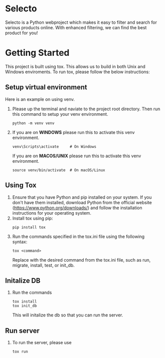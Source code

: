 # Selecto

Selecto is a Python webproject which makes it easy to filter and search for various products online. With enhanced filtering, we can find the best product for you!


# Getting Started
This project is built using tox. This allows us to build in both Unix and Windows enviroments. To run tox, please follow the below instructions:

## Setup virtual environment
Here is an example on using venv.
1. Please up the terminal and naviate to the project root directory. Then run this command to setup your venv environment.
    ```
    python -m venv venv
    ```
2. If you are on **WINDOWS** please run this to activate this venv environment.
    ```
    venv\Scripts\activate     # On Windows
    ```
    If you are on **MACOS/UNIX** please run this to activate this venv environment.
    ```
    source venv/bin/activate  # On macOS/Linux
    ```

## Using Tox
1. Ensure that you have Python and pip installed on your system. If you don't have them installed, download Python from the official website (https://www.python.org/downloads/) and follow the installation instructions for your operating system.
2. Install tox using pip:
    ```
    pip install tox
    ```
3. Run the commands specified in the tox.ini file using the following syntax:
    ```
    tox <command>
    ```
    Replace <command> with the desired command from the tox.ini file, such as run, migrate, install, test, or init_db.

## Initalize DB
1. Run the commands 
    ```
    tox install
    tox init_db
    ```
    This will initalize the db so that you can run the server.

## Run server
1. To run the server, please use 
    ```
    tox run
    ```